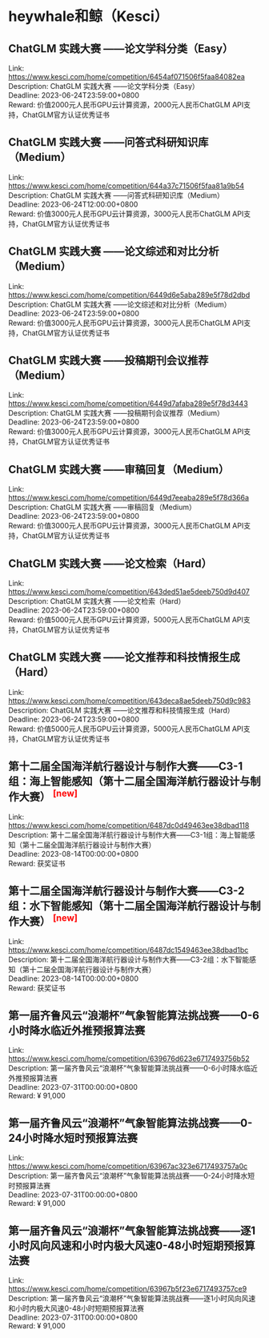 # heywhale和鲸（Kesci）



## ChatGLM 实践大赛 ——论文学科分类（Easy）

Link: https://www.kesci.com/home/competition/6454af071506f5faa84082ea  
Description: ChatGLM 实践大赛 ——论文学科分类（Easy）  
Deadline: 2023-06-24T23:59:00+0800  
Reward: 价值2000元人民币GPU云计算资源，2000元人民币ChatGLM API支持，ChatGLM官方认证优秀证书  


## ChatGLM 实践大赛 ——问答式科研知识库（Medium）

Link: https://www.kesci.com/home/competition/644a37c71506f5faa81a9b54  
Description: ChatGLM 实践大赛 ——问答式科研知识库（Medium）  
Deadline: 2023-06-24T12:00:00+0800  
Reward: 价值3000元人民币GPU云计算资源，3000元人民币ChatGLM API支持，ChatGLM官方认证优秀证书  


## ChatGLM 实践大赛 ——论文综述和对比分析（Medium）

Link: https://www.kesci.com/home/competition/6449d6e5aba289e5f78d2dbd  
Description: ChatGLM 实践大赛 ——论文综述和对比分析（Medium）  
Deadline: 2023-06-24T23:59:00+0800  
Reward: 价值3000元人民币GPU云计算资源，3000元人民币ChatGLM API支持，ChatGLM官方认证优秀证书  


## ChatGLM 实践大赛 ——投稿期刊会议推荐（Medium）

Link: https://www.kesci.com/home/competition/6449d7afaba289e5f78d3443  
Description: ChatGLM 实践大赛 ——投稿期刊会议推荐（Medium）  
Deadline: 2023-06-24T23:59:00+0800  
Reward: 价值3000元人民币GPU云计算资源，3000元人民币ChatGLM API支持，ChatGLM官方认证优秀证书  


## ChatGLM 实践大赛 ——审稿回复（Medium）

Link: https://www.kesci.com/home/competition/6449d7eeaba289e5f78d366a  
Description: ChatGLM 实践大赛 ——审稿回复（Medium）  
Deadline: 2023-06-24T23:59:00+0800  
Reward: 价值3000元人民币GPU云计算资源，3000元人民币ChatGLM API支持，ChatGLM官方认证优秀证书  


## ChatGLM 实践大赛 ——论文检索（Hard）

Link: https://www.kesci.com/home/competition/643ded51ae5deeb750d9d407  
Description: ChatGLM 实践大赛 ——论文检索（Hard）  
Deadline: 2023-06-24T23:59:00+0800  
Reward: 价值5000元人民币GPU云计算资源，5000元人民币ChatGLM API支持，ChatGLM官方认证优秀证书  


## ChatGLM 实践大赛 ——论文推荐和科技情报生成（Hard）

Link: https://www.kesci.com/home/competition/643deca8ae5deeb750d9c983  
Description: ChatGLM 实践大赛 ——论文推荐和科技情报生成（Hard）  
Deadline: 2023-06-24T23:59:00+0800  
Reward: 价值5000元人民币GPU云计算资源，5000元人民币ChatGLM API支持，ChatGLM官方认证优秀证书  


## 第十二届全国海洋航行器设计与制作大赛——C3-1组：海上智能感知（第十二届全国海洋航行器设计与制作大赛） <sup style="color:red">[new]<sup>  

Link: https://www.kesci.com/home/competition/6487dc0d49463ee38dbad118  
Description: 第十二届全国海洋航行器设计与制作大赛——C3-1组：海上智能感知（第十二届全国海洋航行器设计与制作大赛）  
Deadline: 2023-08-14T00:00:00+0800  
Reward: 获奖证书  


## 第十二届全国海洋航行器设计与制作大赛——C3-2组：水下智能感知（第十二届全国海洋航行器设计与制作大赛） <sup style="color:red">[new]<sup>  

Link: https://www.kesci.com/home/competition/6487dc1549463ee38dbad1bc  
Description: 第十二届全国海洋航行器设计与制作大赛——C3-2组：水下智能感知（第十二届全国海洋航行器设计与制作大赛）  
Deadline: 2023-08-14T00:00:00+0800  
Reward: 获奖证书  


## 第一届齐鲁风云“浪潮杯”气象智能算法挑战赛——0-6小时降水临近外推预报算法赛

Link: https://www.kesci.com/home/competition/639676d623e6717493756b52  
Description: 第一届齐鲁风云“浪潮杯”气象智能算法挑战赛——0-6小时降水临近外推预报算法赛  
Deadline: 2023-07-31T00:00:00+0800  
Reward: ¥ 91,000  


## 第一届齐鲁风云“浪潮杯”气象智能算法挑战赛——0-24小时降水短时预报算法赛

Link: https://www.kesci.com/home/competition/63967ac323e6717493757a0c  
Description: 第一届齐鲁风云“浪潮杯”气象智能算法挑战赛——0-24小时降水短时预报算法赛  
Deadline: 2023-07-31T00:00:00+0800  
Reward: ¥ 91,000  


## 第一届齐鲁风云“浪潮杯”气象智能算法挑战赛——逐1小时风向风速和小时内极大风速0-48小时短期预报算法赛

Link: https://www.kesci.com/home/competition/63967b5f23e6717493757ce9  
Description: 第一届齐鲁风云“浪潮杯”气象智能算法挑战赛——逐1小时风向风速和小时内极大风速0-48小时短期预报算法赛  
Deadline: 2023-07-31T00:00:00+0800  
Reward: ¥ 91,000  

